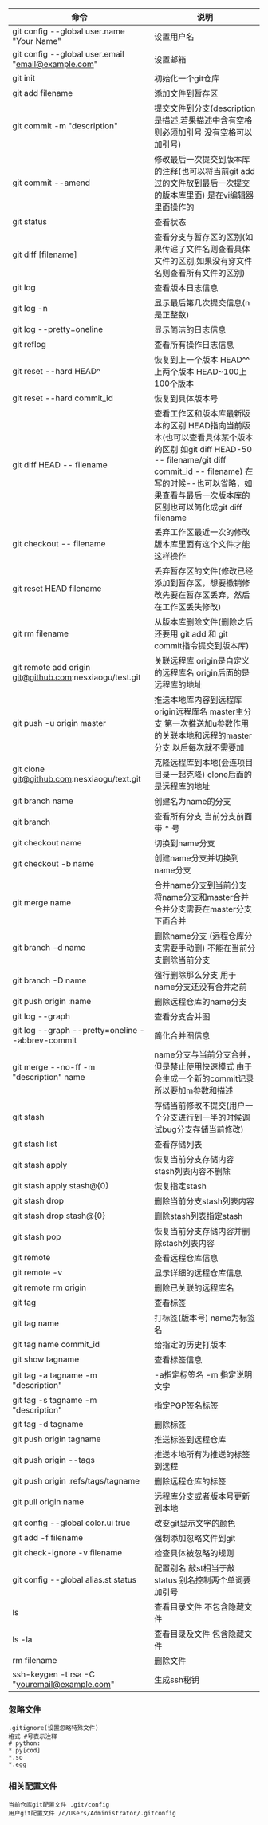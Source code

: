 | 命令                                                    | 说明                                                         |
| ------------------------------------------------------- | ------------------------------------------------------------ |
| git config --global user.name "Your Name"               | 设置用户名                                                   |
| git config --global user.email "email@example.com"      | 设置邮箱                                                     |
| git init                                                | 初始化一个git仓库                                            |
| git add filename                                        | 添加文件到暂存区                                             |
| git commit -m "description"                             | 提交文件到分支(description是描述,若果描述中含有空格则必须加引号 没有空格可以加引号) |
| git commit --amend                                      | 修改最后一次提交到版本库的注释(也可以将当前git add过的文件放到最后一次提交的版本库里面) 是在vi编辑器里面操作的 |
| git status                                              | 查看状态                                                     |
| git diff [filename]                                     | 查看分支与暂存区的区别(如果传递了文件名则查看具体文件的区别,如果没有穿文件名则查看所有文件的区别) |
| git log                                                 | 查看版本日志信息                                             |
| git log -n                                              | 显示最后第几次提交信息(n是正整数)                            |
| git log --pretty=oneline                                | 显示简洁的日志信息                                           |
| git reflog                                              | 查看所有操作日志信息                                         |
| git reset --hard HEAD^                                  | 恢复到上一个版本 HEAD^^上两个版本 HEAD~100上100个版本        |
| git reset --hard commit_id                              | 恢复到具体版本号                                             |
| git diff HEAD -- filename                               | 查看工作区和版本库最新版本的区别 HEAD指向当前版本(也可以查看具体某个版本的区别 如git diff HEAD-50 -- filename/git diff commit_id -- filename) 在写的时候--也可以省略，如果查看与最后一次版本库的区别也可以简化成git diff filename |
| git checkout -- filename                                | 丢弃工作区最近一次的修改 版本库里面有这个文件才能这样操作    |
| git reset HEAD filename                                 | 丢弃暂存区的文件(修改已经添加到暂存区，想要撤销修改先要在暂存区丢弃，然后在工作区丢失修改) |
| git rm filename                                         | 从版本库删除文件(删除之后还要用 git add 和 git commit指令提交到版本库) |
| git remote add origin git@github.com:nesxiaogu/test.git | 关联远程库 origin是自定义的远程库名 origin后面的是远程库的地址 |
| git push -u origin master                               | 推送本地库内容到远程库 origin远程库名 master主分支 第一次推送加u参数作用的关联本地和远程的master分支 以后每次就不需要加 |
| git clone git@github.com:nesxiaogu/text.git             | 克隆远程库到本地(会连项目目录一起克隆) clone后面的是远程库的地址 |
| git branch name                                         | 创建名为name的分支                                           |
| git branch                                              | 查看所有分支 当前分支前面带 * 号                             |
| git checkout name                                       | 切换到name分支                                               |
| git checkout -b name                                    | 创建name分支并切换到name分支                                 |
| git merge name                                          | 合并name分支到当前分支 将name分支和master合并 合并分支需要在master分支下面合并 |
| git branch -d name                                      | 删除name分支 (远程仓库分支需要手动删) 不能在当前分支删除当前分支 |
| git branch -D name                                      | 强行删除那么分支 用于name分支还没有合并之前                  |
| git push origin :name                                   | 删除远程仓库的name分支                                       |
| git log --graph                                         | 查看分支合并图                                               |
| git log --graph --pretty=oneline --abbrev-commit        | 简化合并图信息                                               |
| git merge --no-ff -m "description" name                 | name分支与当前分支合并，但是禁止使用快速模式 由于会生成一个新的commit记录所以要加m参数和描述 |
| git stash                                               | 存储当前修改不提交(用户一个分支进行到一半的时候调试bug分支存储当前修改) |
| git stash list                                          | 查看存储列表                                                 |
| git stash apply                                         | 恢复当前分支存储内容 stash列表内容不删除                     |
| git stash apply stash@{0}                               | 恢复指定stash                                                |
| git stash drop                                          | 删除当前分支stash列表内容                                    |
| git stash drop stash@{0}                                | 删除stash列表指定stash                                       |
| git stash pop                                           | 恢复当前分支存储内容并删除stash列表内容                      |
| git remote                                              | 查看远程仓库信息                                             |
| git remote -v                                           | 显示详细的远程仓库信息                                       |
| git remote rm origin                                    | 删除已关联的远程库名                                         |
| git tag                                                 | 查看标签                                                     |
| git tag name                                            | 打标签(版本号) name为标签名                                  |
| git tag name commit_id                                  | 给指定的历史打版本                                           |
| git show tagname                                        | 查看标签信息                                                 |
| git tag -a tagname -m "description"                     | -a指定标签名 -m 指定说明文字                                 |
| git tag -s tagname -m "description"                     | 指定PGP签名标签                                              |
| git tag -d tagname                                      | 删除标签                                                     |
| git push origin tagname                                 | 推送标签到远程仓库                                           |
| git push origin --tags                                  | 推送本地所有为推送的标签到远程                               |
| git push origin :refs/tags/tagname                      | 删除远程仓库的标签                                           |
| git pull origin name                                    | 远程库分支或者版本号更新到本地                               |
| git config --global color.ui true                       | 改变git显示文字的颜色                                        |
| git add -f filename                                     | 强制添加忽略文件到git                                        |
| git check-ignore -v filename                            | 检查具体被忽略的规则                                         |
| git config --global alias.st status                     | 配置别名 敲st相当于敲status 别名控制两个单词要加引号         |
| ls                                                      | 查看目录文件 不包含隐藏文件                                  |
| ls -la                                                  | 查看目录及文件 包含隐藏文件                                  |
| rm filename                                             | 删除文件                                                     |
| ssh-keygen -t rsa -C "youremail@example.com"            | 生成ssh秘钥                                                  |

### 忽略文件

```text
.gitignore(设置忽略特殊文件)
格式 #号表示注释
# python:
*.py[cod]
*.so
*.egg
```

### 相关配置文件

```text
当前仓库git配置文件 .git/config
用户git配置文件 /c/Users/Administrator/.gitconfig
```

